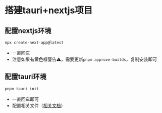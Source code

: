 # 搭建tauri+nextjs项目

## 配置nextjs环境

```bash
npx create-next-app@latest
```
- 一直回车
- 注意如果有黄色框警告⚠️，需要更新`pnpm approve-builds`，复制安装即可

## 配置tauri环境

```bash
pnpm tauri init
```
- 一直回车即可
- 配置相关文件（[相关文档](https://v2.tauri.app/start/frontend/nextjs/)）

    


